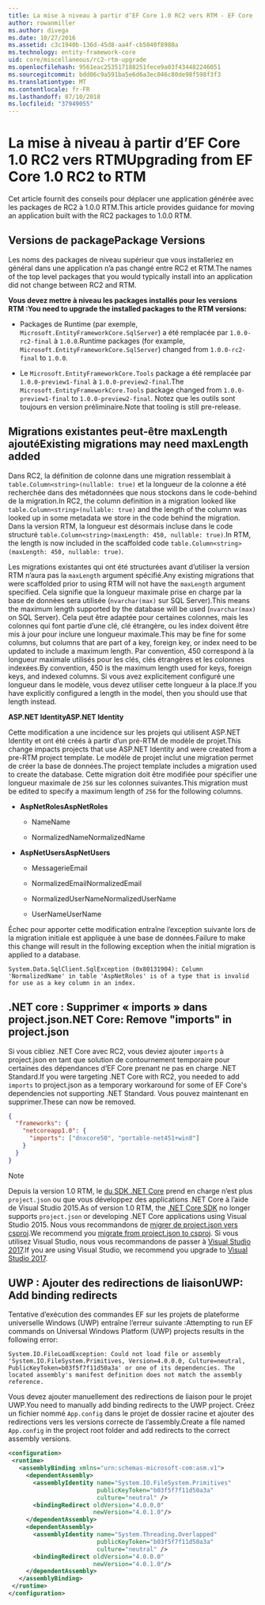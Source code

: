 ```yaml
---
title: La mise à niveau à partir d’EF Core 1.0 RC2 vers RTM - EF Core
author: rowanmiller
ms.author: divega
ms.date: 10/27/2016
ms.assetid: c3c1940b-136d-45d8-aa4f-cb5040f8980a
ms.technology: entity-framework-core
uid: core/miscellaneous/rc2-rtm-upgrade
ms.openlocfilehash: 9561eac253517188251fece9a03f434482246051
ms.sourcegitcommit: bdd06c9a591ba5e6d6a3ec046c80de98f598f3f3
ms.translationtype: MT
ms.contentlocale: fr-FR
ms.lasthandoff: 07/10/2018
ms.locfileid: "37949055"
---
```

# <a name="upgrading-from-ef-core-10-rc2-to-rtm"></a><span data-ttu-id="3abc8-102">La mise à niveau à partir d’EF Core 1.0 RC2 vers RTM</span><span class="sxs-lookup"><span data-stu-id="3abc8-102">Upgrading from EF Core 1.0 RC2 to RTM</span></span>

<span data-ttu-id="3abc8-103">Cet article fournit des conseils pour déplacer une application générée avec les packages de RC2 à 1.0.0 RTM.</span><span class="sxs-lookup"><span data-stu-id="3abc8-103">This article provides guidance for moving an application built with the RC2 packages to 1.0.0 RTM.</span></span>

## <a name="package-versions"></a><span data-ttu-id="3abc8-104">Versions de package</span><span class="sxs-lookup"><span data-stu-id="3abc8-104">Package Versions</span></span>

<span data-ttu-id="3abc8-105">Les noms des packages de niveau supérieur que vous installeriez en général dans une application n’a pas changé entre RC2 et RTM.</span><span class="sxs-lookup"><span data-stu-id="3abc8-105">The names of the top level packages that you would typically install into an application did not change between RC2 and RTM.</span></span>

<span data-ttu-id="3abc8-106">**Vous devez mettre à niveau les packages installés pour les versions RTM :**</span><span class="sxs-lookup"><span data-stu-id="3abc8-106">**You need to upgrade the installed packages to the RTM versions:**</span></span>

* <span data-ttu-id="3abc8-107">Packages de Runtime (par exemple, `Microsoft.EntityFrameworkCore.SqlServer`) a été remplacée par `1.0.0-rc2-final` à `1.0.0`.</span><span class="sxs-lookup"><span data-stu-id="3abc8-107">Runtime packages (for example, `Microsoft.EntityFrameworkCore.SqlServer`) changed from `1.0.0-rc2-final` to `1.0.0`.</span></span>

* <span data-ttu-id="3abc8-108">Le `Microsoft.EntityFrameworkCore.Tools` package a été remplacée par `1.0.0-preview1-final` à `1.0.0-preview2-final`.</span><span class="sxs-lookup"><span data-stu-id="3abc8-108">The `Microsoft.EntityFrameworkCore.Tools` package changed from `1.0.0-preview1-final` to `1.0.0-preview2-final`.</span></span> <span data-ttu-id="3abc8-109">Notez que les outils sont toujours en version préliminaire.</span><span class="sxs-lookup"><span data-stu-id="3abc8-109">Note that tooling is still pre-release.</span></span>

## <a name="existing-migrations-may-need-maxlength-added"></a><span data-ttu-id="3abc8-110">Migrations existantes peut-être maxLength ajouté</span><span class="sxs-lookup"><span data-stu-id="3abc8-110">Existing migrations may need maxLength added</span></span>

<span data-ttu-id="3abc8-111">Dans RC2, la définition de colonne dans une migration ressemblait à `table.Column<string>(nullable: true)` et la longueur de la colonne a été recherchée dans des métadonnées que nous stockons dans le code-behind de la migration.</span><span class="sxs-lookup"><span data-stu-id="3abc8-111">In RC2, the column definition in a migration looked like `table.Column<string>(nullable: true)` and the length of the column was looked up in some metadata we store in the code behind the migration.</span></span> <span data-ttu-id="3abc8-112">Dans la version RTM, la longueur est désormais incluse dans le code structuré `table.Column<string>(maxLength: 450, nullable: true)`.</span><span class="sxs-lookup"><span data-stu-id="3abc8-112">In RTM, the length is now included in the scaffolded code `table.Column<string>(maxLength: 450, nullable: true)`.</span></span>

<span data-ttu-id="3abc8-113">Les migrations existantes qui ont été structurées avant d’utiliser la version RTM n’aura pas la `maxLength` argument spécifié.</span><span class="sxs-lookup"><span data-stu-id="3abc8-113">Any existing migrations that were scaffolded prior to using RTM will not have the `maxLength` argument specified.</span></span> <span data-ttu-id="3abc8-114">Cela signifie que la longueur maximale prise en charge par la base de données sera utilisée (`nvarchar(max)` sur SQL Server).</span><span class="sxs-lookup"><span data-stu-id="3abc8-114">This means the maximum length supported by the database will be used (`nvarchar(max)` on SQL Server).</span></span> <span data-ttu-id="3abc8-115">Cela peut être adaptée pour certaines colonnes, mais les colonnes qui font partie d’une clé, clé étrangère, ou les index doivent être mis à jour pour inclure une longueur maximale.</span><span class="sxs-lookup"><span data-stu-id="3abc8-115">This may be fine for some columns, but columns that are part of a key, foreign key, or index need to be updated to include a maximum length.</span></span> <span data-ttu-id="3abc8-116">Par convention, 450 correspond à la longueur maximale utilisés pour les clés, clés étrangères et les colonnes indexées.</span><span class="sxs-lookup"><span data-stu-id="3abc8-116">By convention, 450 is the maximum length used for keys, foreign keys, and indexed columns.</span></span> <span data-ttu-id="3abc8-117">Si vous avez explicitement configuré une longueur dans le modèle, vous devez utiliser cette longueur à la place.</span><span class="sxs-lookup"><span data-stu-id="3abc8-117">If you have explicitly configured a length in the model, then you should use that length instead.</span></span>

<span data-ttu-id="3abc8-118">**ASP.NET Identity**</span><span class="sxs-lookup"><span data-stu-id="3abc8-118">**ASP.NET Identity**</span></span>

<span data-ttu-id="3abc8-119">Cette modification a une incidence sur les projets qui utilisent ASP.NET Identity et ont été créés à partir d’un pré-RTM de modèle de projet.</span><span class="sxs-lookup"><span data-stu-id="3abc8-119">This change impacts projects that use ASP.NET Identity and were created from a pre-RTM project template.</span></span> <span data-ttu-id="3abc8-120">Le modèle de projet inclut une migration permet de créer la base de données.</span><span class="sxs-lookup"><span data-stu-id="3abc8-120">The project template includes a migration used to create the database.</span></span> <span data-ttu-id="3abc8-121">Cette migration doit être modifiée pour spécifier une longueur maximale de `256` sur les colonnes suivantes.</span><span class="sxs-lookup"><span data-stu-id="3abc8-121">This migration must be edited to specify a maximum length of `256` for the following columns.</span></span>

*  <span data-ttu-id="3abc8-122">**AspNetRoles**</span><span class="sxs-lookup"><span data-stu-id="3abc8-122">**AspNetRoles**</span></span>

    * <span data-ttu-id="3abc8-123">Name</span><span class="sxs-lookup"><span data-stu-id="3abc8-123">Name</span></span>

    * <span data-ttu-id="3abc8-124">NormalizedName</span><span class="sxs-lookup"><span data-stu-id="3abc8-124">NormalizedName</span></span>

*  <span data-ttu-id="3abc8-125">**AspNetUsers**</span><span class="sxs-lookup"><span data-stu-id="3abc8-125">**AspNetUsers**</span></span>

   * <span data-ttu-id="3abc8-126">Messagerie</span><span class="sxs-lookup"><span data-stu-id="3abc8-126">Email</span></span>

   * <span data-ttu-id="3abc8-127">NormalizedEmail</span><span class="sxs-lookup"><span data-stu-id="3abc8-127">NormalizedEmail</span></span>

   * <span data-ttu-id="3abc8-128">NormalizedUserName</span><span class="sxs-lookup"><span data-stu-id="3abc8-128">NormalizedUserName</span></span>

   * <span data-ttu-id="3abc8-129">UserName</span><span class="sxs-lookup"><span data-stu-id="3abc8-129">UserName</span></span>

<span data-ttu-id="3abc8-130">Échec pour apporter cette modification entraîne l’exception suivante lors de la migration initiale est appliquée à une base de données.</span><span class="sxs-lookup"><span data-stu-id="3abc8-130">Failure to make this change will result in the following exception when the initial migration is applied to a database.</span></span>

    System.Data.SqlClient.SqlException (0x80131904): Column 'NormalizedName' in table 'AspNetRoles' is of a type that is invalid for use as a key column in an index.

## <a name="net-core-remove-imports-in-projectjson"></a><span data-ttu-id="3abc8-131">.NET core : Supprimer « imports » dans project.json</span><span class="sxs-lookup"><span data-stu-id="3abc8-131">.NET Core: Remove "imports" in project.json</span></span>

<span data-ttu-id="3abc8-132">Si vous cibliez .NET Core avec RC2, vous deviez ajouter `imports` à project.json en tant que solution de contournement temporaire pour certaines des dépendances d’EF Core prenant ne pas en charge .NET Standard.</span><span class="sxs-lookup"><span data-stu-id="3abc8-132">If you were targeting .NET Core with RC2, you needed to add `imports` to project.json as a temporary workaround for some of EF Core's dependencies not supporting .NET Standard.</span></span> <span data-ttu-id="3abc8-133">Vous pouvez maintenant en supprimer.</span><span class="sxs-lookup"><span data-stu-id="3abc8-133">These can now be removed.</span></span>

``` json
{
  "frameworks": {
    "netcoreapp1.0": {
      "imports": ["dnxcore50", "portable-net451+win8"]
    }
  }
}
```

> [!NOTE]  
> <span data-ttu-id="3abc8-134">Depuis la version 1.0 RTM, le [du SDK .NET Core](https://www.microsoft.com/net/download/core) prend en charge n’est plus `project.json` ou que vous développez des applications .NET Core à l’aide de Visual Studio 2015.</span><span class="sxs-lookup"><span data-stu-id="3abc8-134">As of version 1.0 RTM, the [.NET Core SDK](https://www.microsoft.com/net/download/core) no longer supports `project.json` or developing .NET Core applications using Visual Studio 2015.</span></span> <span data-ttu-id="3abc8-135">Nous vous recommandons de [migrer de project.json vers csproj](https://docs.microsoft.com/dotnet/articles/core/migration/).</span><span class="sxs-lookup"><span data-stu-id="3abc8-135">We recommend you [migrate from project.json to csproj](https://docs.microsoft.com/dotnet/articles/core/migration/).</span></span> <span data-ttu-id="3abc8-136">Si vous utilisez Visual Studio, nous vous recommandons de passer à [Visual Studio 2017](https://www.visualstudio.com/downloads/).</span><span class="sxs-lookup"><span data-stu-id="3abc8-136">If you are using Visual Studio, we recommend you upgrade to [Visual Studio 2017](https://www.visualstudio.com/downloads/).</span></span>

## <a name="uwp-add-binding-redirects"></a><span data-ttu-id="3abc8-137">UWP : Ajouter des redirections de liaison</span><span class="sxs-lookup"><span data-stu-id="3abc8-137">UWP: Add binding redirects</span></span>

<span data-ttu-id="3abc8-138">Tentative d’exécution des commandes EF sur les projets de plateforme universelle Windows (UWP) entraîne l’erreur suivante :</span><span class="sxs-lookup"><span data-stu-id="3abc8-138">Attempting to run EF commands on Universal Windows Platform (UWP) projects results in the following error:</span></span>

    System.IO.FileLoadException: Could not load file or assembly 'System.IO.FileSystem.Primitives, Version=4.0.0.0, Culture=neutral, PublicKeyToken=b03f5f7f11d50a3a' or one of its dependencies. The located assembly's manifest definition does not match the assembly reference.

<span data-ttu-id="3abc8-139">Vous devez ajouter manuellement des redirections de liaison pour le projet UWP.</span><span class="sxs-lookup"><span data-stu-id="3abc8-139">You need to manually add binding redirects to the UWP project.</span></span> <span data-ttu-id="3abc8-140">Créez un fichier nommé `App.config` dans le projet de dossier racine et ajouter des redirections vers les versions correcte de l’assembly.</span><span class="sxs-lookup"><span data-stu-id="3abc8-140">Create a file named `App.config` in the project root folder and add redirects to the correct assembly versions.</span></span>

``` xml
<configuration>
 <runtime>
   <assemblyBinding xmlns="urn:schemas-microsoft-com:asm.v1">
     <dependentAssembly>
       <assemblyIdentity name="System.IO.FileSystem.Primitives"
                         publicKeyToken="b03f5f7f11d50a3a"
                         culture="neutral" />
       <bindingRedirect oldVersion="4.0.0.0"
                        newVersion="4.0.1.0"/>
     </dependentAssembly>
     <dependentAssembly>
       <assemblyIdentity name="System.Threading.Overlapped"
                         publicKeyToken="b03f5f7f11d50a3a"
                         culture="neutral" />
       <bindingRedirect oldVersion="4.0.0.0"
                        newVersion="4.0.1.0"/>
     </dependentAssembly>
   </assemblyBinding>
 </runtime>
</configuration>
```
